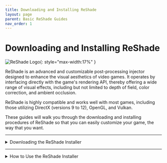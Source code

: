 ```yaml
---
title: Downloading and Installing ReShade
layout: page
parent: Basic ReShade Guides
nav_order: 1
---
```


# Downloading and Installing ReShade

![ReShade Logo](../images/rs_gradiant.png){: style="max-width:17%" }

ReShade is an advanced and customizable post-processing injector designed to enhance the visual aesthetics of video games. It operates by interfacing directly with the game's rendering API, thereby offering a wide range of visual effects, including but not limited to depth of field, color correction, and ambient occlusion.

ReShade is highly compatible and works well with most games, including those utilizing DirectX (versions 9 to 12), OpenGL, and Vulkan.

These guides will walk you through the downloading and installing procedures of ReShade so that you can easily customize your game, the way that you want.

---

<details markdown="block" class="details-tree">
<summary>Downloading the ReShade Installer</summary>

First, visit the [official ReShade website](https://reshade.me/#download) and scroll down to the very bottom.

<video id="rs_scroll.webm" autoplay muted loop style="max-width:55%" src="../images/downloading-and-installing-reshade/rs_scroll.webm" type="video/webm"></video>

Once at the bottom, you'll find two distinct ReShade builds.

Below will be information to help you familiarize yourself with which build to choose for your games:

{: .warning }
Only download ReShade from offical sources to avoid malicious files and potential threats!

---

<details markdown="block" class="details-tree">
<summary>Standard ReShade Build (Download ReShade x.x.x)</summary>

The Standard ReShade Build is tailored for online games with strict anti-cheat mechanisms. 

If you're an avid player of online games like Dead by Daylight, PUBG, or Apex Legends, this is the build to use. However, to ensure compatibility with online games, this build limits some advanced features, like add-ons when a network connection is detected. This measure exists to prevent misuse of ReShade for cheating!

</details>

---

<details markdown="block" class="details-tree">
<summary>Full Add-On Support ReShade Build (Download ReShade x.x.x with full add-on support)</summary>

The Full Add-on Support ReShade Build is for offline games or games without a robust anti-cheat system.

If you play games like Final Fantasy XXIV, World of Warcraft, or Baldur's Gate 3, this is the build to use. 

This build supports the full array of ReShade's features and add-ons, offering total freedom, and allowing users to create presets using a wide range of shaders and add-ons, including depth-based shaders like iMMERSE MXAO, iMMERSE Pro RTGI, or StageDepthPlus.

{: .warning }
Using this build of ReShade in online games with anti-cheat solutions can lead to bans. Always respect the game rules, and expect bans for bypassing these rules by any means!

</details>

</details>

---

<details markdown="block" class="details-tree">
<summary>How to Use the ReShade Installer</summary>

After downloading the right build of ReShade, the information below will help you to use the ReShade Installer.

---

<details markdown="block" class="details-tree">
<summary>Choosing Your Game</summary>

Launch the ReShade installer that you've downloaded previously. 

Once open, You'll be asked to select a game or application to install ReShade to:

![Game List](../images/downloading-and-installing-reshade/rs_game_list.png)

If your game doesn't appear in the game or applicaiton selection menu, you can manually browse for your game by clicking the `Browse...` button at the bottom right hand side of the page.

![Browse](../images/downloading-and-installing-reshade/rs_browse.png)

The browse function lets you pinpoint the executable you want to install ReShade to. This is particularly useful for games from platforms like itch.io, classic games, or emulators like DOSBox and Dolphin.

  * If you are having trouble finding the proper location for your game directory or executable, check out our guide on [finding your game directory and executable](https://guides.martysmods.com/docs/special-and-others/finding-your-game-executable-and-directory/) for help!

</details>

---

<details markdown="block" class="details-tree">
<summary>Choosing the Rendering API</summary>

Rendering APIs like DirectX, Vulkan, or OpenGL are tools that developers use to communicate with your computer hardware for drawing and presenting visuals on screen.

Each game uses a specific rendering API, so it's vital to select the correct one for ReShade to inject properly!

If you're not sure about your game's rendering API, resources like the [PCGamingWiki](https://pcgamingwiki.com) can be a great help! 

However, if you want to guess your game's API, here are some general guidelines:

---

<details markdown="block" class="details-tree">
<summary>DirectX 9</summary>

![DirectX 9](../images/downloading-and-installing-reshade/rs_dx9.png)

DirectX 9 was widely used from 2005 to 2012. There are many DirectX 9 titles that you can inject ReShade into - however, most modern games are likely to use other rendering APIs.

</details>

---

<details markdown="block" class="details-tree">
<summary>DirectX 10-12</summary>

![DirectX 10-12](../images/downloading-and-installing-reshade/rs_dx10_11_12.png)

DirectX 10-12 is common in engines like Unity and Unreal Engine. It's the go-to choice for most modern games and is the standard for many graphics developers.

</details>

---

<details markdown="block" class="details-tree">
<summary>OpenGL</summary>

![OpenGL](../images/downloading-and-installing-reshade/rs_ogl.png)

OpenGL is used by certain engines and older games. If DirectX isn't an option and your game isn't extremely old, OpenGL is probably the way to go.

</details>

---

<details markdown="block" class="details-tree">
<summary>Vulkan</summary>

![Vulkan](../images/downloading-and-installing-reshade/rs_vk.png)

Vulkan is popular in modern emulators and some newer game releases. For Linux users (using Wine or Proton), Vulkan is a must.

{: .important }
Vulkan installations require admin permissions due to certain system-level changes. Denying this might prevent ReShade from installing.

</details>

</details>

---

<details markdown="block" class="details-tree">
<summary>Installing Presets</summary>

ReShade presets are `.ini` configuration files that users have set up in order to share their customizations to others. These configurations can hold shader load orders, hotkeys, and specific arguments!

Fortunately, installing presets has been made simple with the ReShade Installer, as shaders used by presets will be automatically selected, download, and installed. This removes all the guesswork from ReShade's users, making things much easier than manually installing them.

To install a preset, hit the `Browse...` button in the installer and then select your preset. 

![Preset Image](../images/downloading-and-installing-reshade/rs_preset.png)

If you do not have a preset, you can skip this portion of the installer by clicking `Next` in the bottom right hand corner.

{: .note }
If your preset requires unique shaders and textures outside the installer's offerings, you may need to install them manually.

</details>

---

<details markdown="block" class="details-tree">
<summary>Installing Shaders Using the ReShade Installer</summary>

Shaders are the backbone of ReShade, enabling users to create unique visual experiences for each game. However, finding shader repositories can be tricky as Shader Developers can have differing storage and update methods. The ReShade Installer simplifies this for users by presenting known, and working, shader repositories in the installer.

The image below shows the shader installation portion of the ReShade Installer. Simply select the repositories that you want, and click "Next"

![ReShade Shader Repositories Selection Image](../images/downloading-and-installing-reshade/rs_shader.png){: style="max-width:30%" }

If you've chosen to install a preset with the preset installation page of the ReShade Installer, the necessary shaders will be pre-selected in this section.

---

For information about Shader Developers and their repositories, you can click on the blue-highlighted repository or author names, as shown below. The link often contains detailed shader information and descriptions useful for users.

  ![ReShade Shader Repo Link Highlight](../images/downloading-and-installing-reshade/reshade_installer_shader_repo_link_highlight.jpg)

---

### Below are the two different ways to mark shader repositories to be downloaded:

<details markdown="block" class="details-tree">
<summary>Check Tick</summary>

* A **check tick** installs all shaders from each selected repository. Clicking `Next` will install everything for you automatically.

  ![ReShade Shader Repo Check Tick](../images/downloading-and-installing-reshade/reshade_installer_shader_repo_check_tick.png)

</details>

---

<details markdown="block" class="details-tree">
<summary>Square Tick</summary>

* A **square tick** allows you to individually pick which shaders from each selected repository.

  ![ReShade Shader Repo Square Tick](../images/downloading-and-installing-reshade/reshade_installer_shader_repo_square_tick.png)

    {: .note }
    > Choosing the square tick for any shader repositories will bring up a menu to select the specific shaders from the repository marked. 
    > ![ReShade Square Tick Shader Selection Image](../images/downloading-and-installing-reshade/rs_shader_select.png){: style="max-width:30%" }
    > From here, select your preferred shaders and click `Next` to continue.

</details>

</details>

---

<details markdown="block" class="details-tree">
<summary>Finishing the Installation Process</summary>

Once the ReShade Installer has finished, a confirmation screen will show a successful installation.

At this point, you can click `Finish` in the ReShade installer and start your game.

  ![ReShade Complete Image](../images/downloading-and-installing-reshade/rs_complete.png)

If ReShade has been installed correctly, ReShade will show an in-game banner:

  ![ReShade Game Banner Image](../images/downloading-and-installing-reshade/rs_game_banner.png)

If ReShade is not presenting this banner, it hasn't injected into your game. 

</details>

---

<details markdown="block" class="details-tree">
<summary>Common Issues After Installing</summary>

### Common Issues

The most common issue that prevents ReShade from injecting is selecting the wrong API or executable/program when prompted in the ReShade installer. However, other issues can occur, such as:

  * The game not allowing ReShade.
  
  * The user not having the proper dependancies [(.NET Framework)](https://dotnet.microsoft.com/en-us/download/dotnet-framework/thank-you/net481-web-installer).

  * Conflicting modifications.



